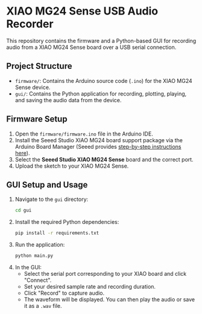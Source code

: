 # XIAO MG24 Sense USB Audio Recorder

This repository contains the firmware and a Python-based GUI for recording audio from a XIAO MG24 Sense board over a USB serial connection.

## Project Structure

-   `firmware/`: Contains the Arduino source code (`.ino`) for the XIAO MG24 Sense device.
-   `gui/`: Contains the Python application for recording, plotting, playing, and saving the audio data from the device.

## Firmware Setup

1.  Open the `firmware/firmware.ino` file in the Arduino IDE.
2.  Install the Seeed Studio XIAO MG24 board support package via the Arduino Board Manager (Seeed provides [step-by-step instructions here](https://wiki.seeedstudio.com/xiao_mg24_getting_started/)).
3.  Select the **Seeed Studio XIAO MG24 Sense** board and the correct port.
4.  Upload the sketch to your XIAO MG24 Sense.

## GUI Setup and Usage

1.  Navigate to the `gui` directory:
    ```bash
    cd gui
    ```
2.  Install the required Python dependencies:
    ```bash
    pip install -r requirements.txt
    ```
3.  Run the application:
    ```bash
    python main.py
    ```
4.  In the GUI:
    -   Select the serial port corresponding to your XIAO board and click "Connect".
    -   Set your desired sample rate and recording duration.
    -   Click "Record" to capture audio.
    -   The waveform will be displayed. You can then play the audio or save it as a `.wav` file.